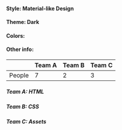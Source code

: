 #### Style: Material-like Design
#### Theme: Dark
#### Colors: 
#### Other info: 

||Team A|Team B|Team C|
|---|---|---|---|
|People|7|2|3|

##### Team A: HTML
##### Team B: CSS
##### Team C: Assets
